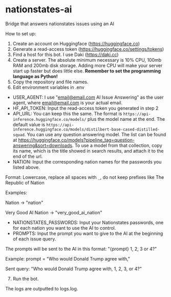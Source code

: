 # nationstates-ai
Bridge that answers nationstates issues using an AI

How to set up:
1. Create an account on Huggingface (https://huggingface.co)
2. Generate a read-access token (https://huggingface.co/settings/tokens)
3. Find a host for this bot. I use Daki (https://daki.cc)
4. Create a server. The absolute minimum necessary is 10% CPU, 100mb RAM and 200mb disk storage. Adding more CPU will make your server start up faster but does little else. **Remember to set the programming language as Python!**
5. Copy the repository and file names. 
6. Edit environment variables in .env
- USER_AGENT: I use "email@email.com AI Issue Answering" as the user agent, where email@email.com is your actual email.
- HF_API_TOKEN: Input the read-access token you generated in step 2
- API_URL: You can keep this the same. The format is ``https://api-inference.huggingface.co/models/`` plus the model name at the end. The default value is ``https://api-inference.huggingface.co/models/distilbert-base-cased-distilled-squad``.
You can use any question answering model. The list can be found at https://huggingface.co/models?pipeline_tag=question-answering&sort=downloads. To use a model from that collection, copy its name, which is the title showed in search results, and attach it to the end of the url. 
- NATION: Input the corresponding nation names for the passwords you listed above. 

Format: Lowercase, replace all spaces with ``_``, do not keep prefixes like The Republic of Nation

Examples:

Nation -> "nation"

Very Good AI Nation -> "very_good_ai_nation"
- NATIONSTATES_PASSWORDS: Input your Nationstates passwords, one for each nation you want to use the AI to control.
- PROMPTS: Input the prompt you want to give to the AI at the beginning of each issue query. 

The prompts will be sent to the AI in this format: "{prompt} 1, 2, 3 or 4?"

Example: prompt = "Who would Donald Trump agree with,"

Sent query: "Who would Donald Trump agree with, 1, 2, 3, or 4?"

7. Run the bot. 

The logs are outputted to logs.log.
